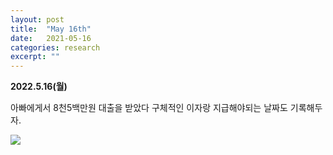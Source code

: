 ```yaml
---
layout: post
title:  "May 16th"
date:   2021-05-16
categories: research
excerpt: ""
---
```


**2022.5.16(월)**

아빠에게서 8천5백만원 대출을 받았다 구체적인 이자랑 지급해야되는 날짜도 기록해두자.


![](https://jinhong-park.github.io/journal2/images/20220516-debt.jpeg)
